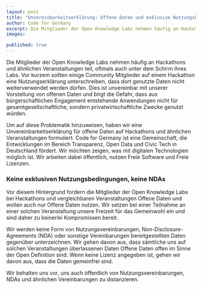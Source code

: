 ```yaml
---
layout: post
title: "Unvereinbarkeitserklärung: Offene Daten und exklusive Nutzungsbedingungen"
author: Code for Germany
excerpt: Die Mitglieder der Open Knowledge Labs nehmen häufig an Hackathons und ähnlichen Veranstaltungen teil, oftmals auch unter dem Schirm ihres Labs. Die Unterschrift von Nutzererklärungen auf solchen Veranstaltungen ist unvereinbar mit unserer Vorstellung von offenen Daten. Um auf diese Problematik hinzuweisen, haben wir eine Unvereinbarkeitserklärung für offene Daten und exklusive Nutzungsbedingungen verfasst.
images:

published: true
---
```

Die Mitglieder der Open Knowledge Labs nehmen häufig an Hackathons und ähnlichen Veranstaltungen teil, oftmals auch unter dem Schirm ihres Labs. Vor kurzem sollten einige Community Mitglieder auf einem Hackathon eine Nutzungserklärung unterschreiben, dass dort genutzte Daten nicht weiterverwendet werden dürfen. Dies ist unvereinbar mit unserer Vorstellung von offenen Daten und birgt die Gefahr, dass aus bürgerschaftlichen Engagement entstehende Anwendungen nicht für gesamtgesellschaftliche, sondern privatwirtschaftliche Zwecke genutzt würden. 

Um auf diese Problematik hinzuweisen, haben wir eine Unvereinbarkeitserklärung für offene Daten auf Hackathons und ähnlichen Veranstaltungen formuliert. Code for Germany ist eine Gemeinschaft, die Entwicklungen im Bereich Transparenz, Open Data und Civic Tech in Deutschland fördert. Wir möchten zeigen, was mit digitalen Technologien möglich ist. Wir arbeiten dabei öffentlich, nutzen Freie Software und Freie Lizenzen.

### Keine exklusiven Nutzungsbedingungen, keine NDAs

Vor diesem Hintergrund fordern die Mitglieder der Open Knowledge Labs bei Hackathons und vergleichbaren Veranstaltungen Offene Daten und wollen auch nur Offene Daten nutzen. Wir setzen bei einer Teilnahme an einer solchen Veranstaltung unsere Freizeit für das Gemeinwohl ein und sind daher zu keinerlei Kompromissen bereit.  

Wir werden keine Form von Nutzungsvereinbarungen, Non-Disclosure-Agreements (NDA) oder sonstige Vereinbarungen bereitgestellten Daten gegenüber unterzeichnen. Wir gehen davon aus, dass sämtliche uns auf solchen Veranstaltungen überlassenen Daten Offene Daten offen im Sinne der Open Definition sind. Wenn keine Lizenz angegeben ist, gehen wir davon aus, dass die Daten gemeinfrei sind.

Wir behalten uns vor, uns auch öffentlich von Nutzungsvereinbarungen, NDAs und ähnlichen Vereinbarungen zu distanzieren.




 



